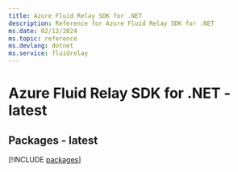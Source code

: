 ```yaml
---
title: Azure Fluid Relay SDK for .NET
description: Reference for Azure Fluid Relay SDK for .NET
ms.date: 02/12/2024
ms.topic: reference
ms.devlang: dotnet
ms.service: fluidrelay
---
```

# Azure Fluid Relay SDK for .NET - latest
## Packages - latest
[!INCLUDE [packages](fluid-relay-index.md)]